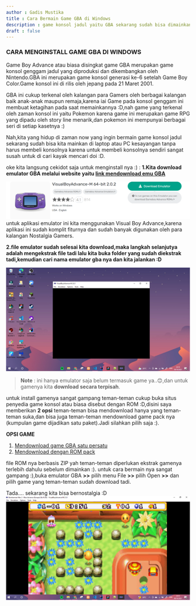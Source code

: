 ```yaml
---
author : Gadis Mustika
title : Cara Bermain Game GBA di Windows
description : game konsol jadul yaitu GBA sekarang sudah bisa dimainkan di PC atau Laptop melalui sistem operasi Windows.
draft : false
---
```


### CARA MENGINSTALL GAME GBA DI WINDOWS
Game Boy Advance atau biasa disingkat game GBA merupakan game konsol genggam jadul yang diproduksi dan dikembangkan oleh Nintendo.GBA ini merupakan game konsol generasi ke-6 setelah Game Boy Color.Game konsol ini di rilis oleh jepang pada 21 Maret 2001.

GBA ini cukup terkenal oleh kalangan para Gamers oleh berbagai kalangan baik anak-anak maupun remaja,karena iai Game pada konsol genggam ini membuat ketagihan pada saat memainkannya :D,nah game yang terkenal oleh zaman konsol ini yaitu Pokemon karena game ini merupakan game RPG yang dipadu oleh story line menarik,dan pokemon ini mempunyai berbagai seri di setiap kasetnya :)

Nah,kita yang hidup di zaman now yang ingin bermain game konsol jadul sekarang sudah bisa kita mainkan di laptop atau PC kesayangan tanpa harus membeli konsolnya karena untuk membeli konsolnya sendiri sangat susah untuk di cari kayak mencari doi :D.

oke kita langsung cekidot saja untuk menginstall nya :) :
**1.Kita download emulator GBA melalui website yaitu [link mendownload emu GBA](https://www.emulatorgames.net/emulators/gameboy-advance/visualboyadvance-m-64-bit-2-0-2/ "Kunjungi download game gba")**

![Gambar situs game gba](situs-download.png)
untuk aplikasi emulator ini kita menggunakan Visual Boy Advance,karena aplikasi ini sudah komplit fiturnya dan sudah banyak digunakan oleh para kalangan Nostalgia Gamers.

**2.file emulator sudah selesai kita download,maka langkah selanjutya adalah mengekstrak file tadi lalu kita buka folder yang sudah diekstrak tadi,kemudian cari nama emulator gba nya dan kita jalankan :D**

![Tampilan halaman GBA](tampilan-gba.png)

>**Note** : ini hanya emulator saja belum termasuk game ya..😊,dan untuk gamenya kita **download secara terpisah**.

untuk install gamenya sangat gampang teman-teman cukup buka situs penyedia game konsol atau biasa disebut dengan ROM :D,disini saya memberikan **2 opsi** teman-teman bisa mendownload hanya yang teman-teman suka,dan bisa juga teman-teman mendownload game pack nya (kumpulan game dijadikan satu paket).Jadi silahkan pilih saja :).

**OPSI GAME**
1. [Mendownload game GBA satu persatu](https://cdromance.com/gba-roms/ "Kumpulan game GBA")
2. [Mendownload dengan ROM pack](https://cdromance.com/gba-roms/165-roms-pack/ "ROM PACK GBA")

file ROM nya berbasis ZIP yah teman-teman diperlukan ekstrak gamenya terlebih dahulu sebelum dimainkan :).
untuk cara bermain nya sangat gampang :),buka emulator GBA **>>** pilih menu File **>>** pilih Open **>>** dan pilih game yang teman-teman sudah download tadi. 

Tada.... sekarang kita bisa bernostalgia :D
![Main Game GBA](main-game.png)







